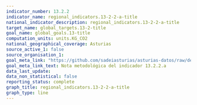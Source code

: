 ```yaml
---
indicator_number: 13.2.2
indicator_name: regional_indicators.13-2-2-a-title
national_indicator_description: regional_indicators.13-2-2-a-title
target_name: global_targets.13-2-title
goal_name: global_goals.13-title
computation_units: units.KG_CO2
national_geographical_coverage: Asturias
source_active_1: false
source_organisation_1:  
goal_meta_link: "https://github.com/sadeiasturias/asturias-datos/raw/develop/methodology/13.2.2.a.pdf"
goal_meta_link_text: Nota metodológica del indicador 13.2.2.a
data_last_update:  
data_non_statistical: false
reporting_status: complete
graph_title: regional_indicators.13-2-2-a-title
graph_type: line
---
```

